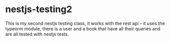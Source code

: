 # nestjs-testing2
This is my second nestjs testing class, it works with the rest api - it uses the typeorm module, there is a user and a book that have all their queries and are all tested with nestjs tests.
